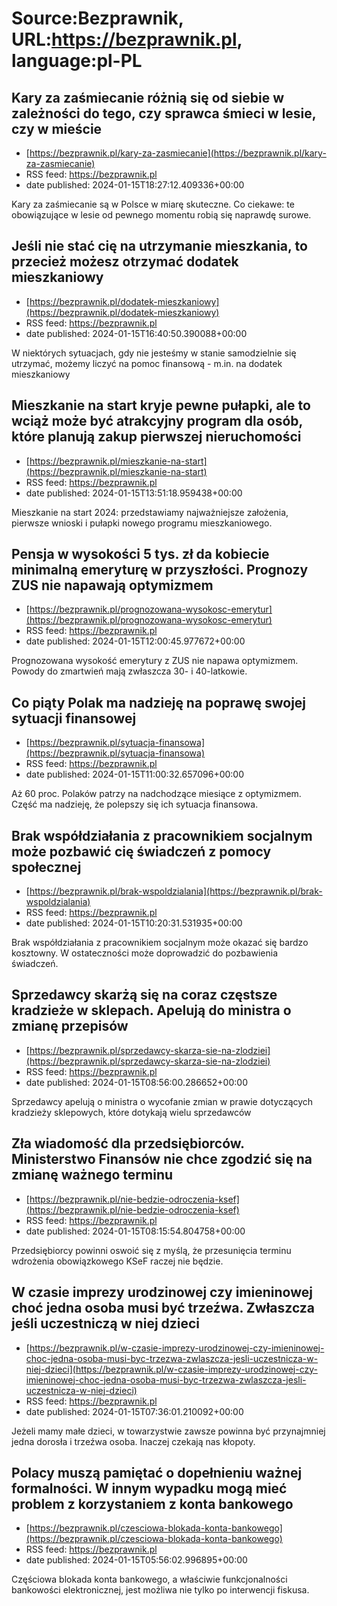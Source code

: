 # Source:Bezprawnik, URL:https://bezprawnik.pl, language:pl-PL

## Kary za zaśmiecanie różnią się od siebie w zależności do tego, czy sprawca śmieci w lesie, czy w mieście
 - [https://bezprawnik.pl/kary-za-zasmiecanie](https://bezprawnik.pl/kary-za-zasmiecanie)
 - RSS feed: https://bezprawnik.pl
 - date published: 2024-01-15T18:27:12.409336+00:00

Kary za zaśmiecanie są w Polsce w miarę skuteczne. Co ciekawe: te obowiązujące w lesie od pewnego momentu robią się naprawdę surowe.

## Jeśli nie stać cię na utrzymanie mieszkania, to przecież możesz otrzymać dodatek mieszkaniowy
 - [https://bezprawnik.pl/dodatek-mieszkaniowy](https://bezprawnik.pl/dodatek-mieszkaniowy)
 - RSS feed: https://bezprawnik.pl
 - date published: 2024-01-15T16:40:50.390088+00:00

W niektórych sytuacjach, gdy nie jesteśmy w stanie samodzielnie się utrzymać, możemy liczyć na pomoc finansową - m.in. na dodatek mieszkaniowy

## Mieszkanie na start kryje pewne pułapki, ale to wciąż może być atrakcyjny program dla osób, które planują zakup pierwszej nieruchomości
 - [https://bezprawnik.pl/mieszkanie-na-start](https://bezprawnik.pl/mieszkanie-na-start)
 - RSS feed: https://bezprawnik.pl
 - date published: 2024-01-15T13:51:18.959438+00:00

Mieszkanie na start 2024: przedstawiamy najważniejsze założenia, pierwsze wnioski i pułapki nowego programu mieszkaniowego.

## Pensja w wysokości 5 tys. zł da kobiecie minimalną emeryturę w przyszłości. Prognozy ZUS nie napawają optymizmem
 - [https://bezprawnik.pl/prognozowana-wysokosc-emerytur](https://bezprawnik.pl/prognozowana-wysokosc-emerytur)
 - RSS feed: https://bezprawnik.pl
 - date published: 2024-01-15T12:00:45.977672+00:00

Prognozowana wysokość emerytury z ZUS nie napawa optymizmem. Powody do zmartwień mają zwłaszcza 30- i 40-latkowie.

## Co piąty Polak ma nadzieję na poprawę swojej sytuacji finansowej
 - [https://bezprawnik.pl/sytuacja-finansowa](https://bezprawnik.pl/sytuacja-finansowa)
 - RSS feed: https://bezprawnik.pl
 - date published: 2024-01-15T11:00:32.657096+00:00

Aż 60 proc. Polaków patrzy na nadchodzące miesiące z optymizmem. Część ma nadzieję, że polepszy się ich sytuacja finansowa.

## Brak współdziałania z pracownikiem socjalnym może pozbawić cię świadczeń z pomocy społecznej
 - [https://bezprawnik.pl/brak-wspoldzialania](https://bezprawnik.pl/brak-wspoldzialania)
 - RSS feed: https://bezprawnik.pl
 - date published: 2024-01-15T10:20:31.531935+00:00

Brak współdziałania z pracownikiem socjalnym może okazać się bardzo kosztowny. W ostateczności może doprowadzić do pozbawienia świadczeń.

## Sprzedawcy skarżą się na coraz częstsze kradzieże w sklepach. Apelują do ministra o zmianę przepisów
 - [https://bezprawnik.pl/sprzedawcy-skarza-sie-na-zlodziei](https://bezprawnik.pl/sprzedawcy-skarza-sie-na-zlodziei)
 - RSS feed: https://bezprawnik.pl
 - date published: 2024-01-15T08:56:00.286652+00:00

Sprzedawcy apelują o ministra o wycofanie zmian w prawie dotyczących kradzieży sklepowych, które dotykają wielu sprzedawców

## Zła wiadomość dla przedsiębiorców. Ministerstwo Finansów nie chce zgodzić się na zmianę ważnego terminu
 - [https://bezprawnik.pl/nie-bedzie-odroczenia-ksef](https://bezprawnik.pl/nie-bedzie-odroczenia-ksef)
 - RSS feed: https://bezprawnik.pl
 - date published: 2024-01-15T08:15:54.804758+00:00

Przedsiębiorcy powinni oswoić się z myślą, że przesunięcia terminu wdrożenia obowiązkowego KSeF raczej nie będzie.

## W czasie imprezy urodzinowej czy imieninowej choć jedna osoba musi być trzeźwa. Zwłaszcza jeśli uczestniczą w niej dzieci
 - [https://bezprawnik.pl/w-czasie-imprezy-urodzinowej-czy-imieninowej-choc-jedna-osoba-musi-byc-trzezwa-zwlaszcza-jesli-uczestnicza-w-niej-dzieci](https://bezprawnik.pl/w-czasie-imprezy-urodzinowej-czy-imieninowej-choc-jedna-osoba-musi-byc-trzezwa-zwlaszcza-jesli-uczestnicza-w-niej-dzieci)
 - RSS feed: https://bezprawnik.pl
 - date published: 2024-01-15T07:36:01.210092+00:00

Jeżeli mamy małe dzieci, w towarzystwie zawsze powinna być przynajmniej jedna dorosła i trzeźwa osoba. Inaczej czekają nas kłopoty.

## Polacy muszą pamiętać o dopełnieniu ważnej formalności. W innym wypadku mogą mieć problem z korzystaniem z konta bankowego
 - [https://bezprawnik.pl/czesciowa-blokada-konta-bankowego](https://bezprawnik.pl/czesciowa-blokada-konta-bankowego)
 - RSS feed: https://bezprawnik.pl
 - date published: 2024-01-15T05:56:02.996895+00:00

Częściowa blokada konta bankowego, a właściwie funkcjonalności bankowości elektronicznej, jest możliwa nie tylko po interwencji fiskusa.

